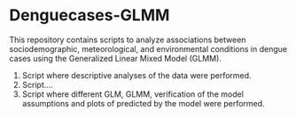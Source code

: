 # Denguecases-GLMM
This repository contains scripts to analyze associations between sociodemographic, meteorological, and environmental conditions in dengue cases using the Generalized Linear Mixed Model (GLMM).

1. Script where descriptive analyses of the data were performed.
2. Script....
3. Script where different GLM, GLMM, verification of the model assumptions and plots of predicted by the model were performed.
